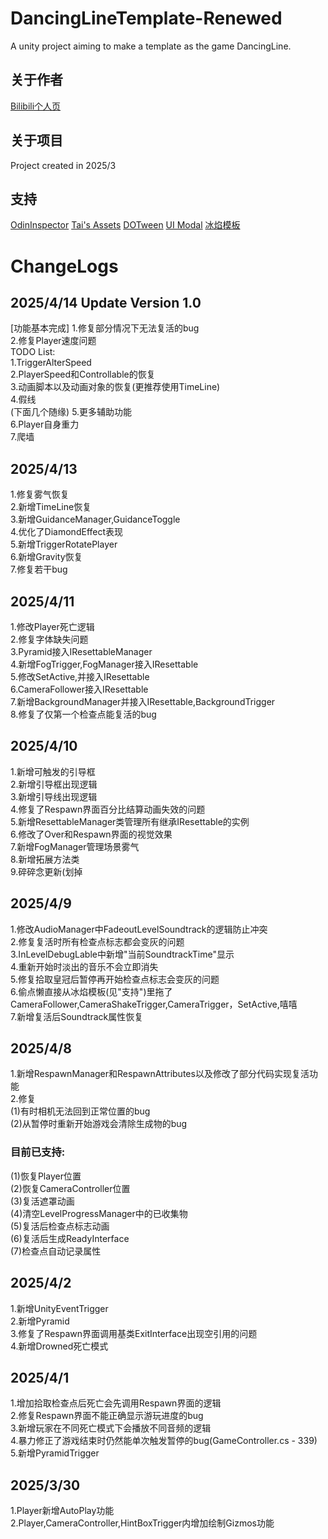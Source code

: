 # DancingLineTemplate-Renewed
A unity project aiming to make a template as the game DancingLine.

## 关于作者
[Bilibili个人页](https://space.bilibili.com/291841883?spm_id_from=333.1007.0.0)

## 关于项目
  Project created in 2025/3
## 支持
  [OdinInspector](https://odininspector.com/)
  [Tai's Assets](https://assetstore.unity.com/publishers/17505)
  [DOTween](https://dotween.demigiant.com/)
  [UI Modal](https://assetstore.unity.com/packages/tools/gui/ui-modal-175169)
  [冰焰模板](https://chinadlrs.com/app/?id=41)
  
  
<html>
  <h1>ChangeLogs</h1>
  <h2>2025/4/14 Update Version 1.0</h2>
  [功能基本完成]
  1.修复部分情况下无法复活的bug<br>
  2.修复Player速度问题<br>
  TODO List:<br>
  1.TriggerAlterSpeed<br>
  2.PlayerSpeed和Controllable的恢复<br>
  3.动画脚本以及动画对象的恢复(更推荐使用TimeLine)<br>
  4.假线<br>
  (下面几个随缘)
  5.更多辅助功能<br>
  6.Player自身重力<br>
  7.爬墙<br>
  <h2>2025/4/13</h2>
  1.修复雾气恢复<br>
  2.新增TimeLine恢复<br>
  3.新增GuidanceManager,GuidanceToggle<br>
  4.优化了DiamondEffect表现<br>
  5.新增TriggerRotatePlayer<br>
  6.新增Gravity恢复<br>
  7.修复若干bug<br>

  <h2>2025/4/11</h2>
  1.修改Player死亡逻辑<br>
  2.修复字体缺失问题<br>
  3.Pyramid接入IResettableManager<br>
  4.新增FogTrigger,FogManager接入IResettable<br>
  5.修改SetActive,并接入IResettable<br>
  6.CameraFollower接入IResettable<br>
  7.新增BackgroundManager并接入IResettable,BackgroundTrigger<br>
  8.修复了仅第一个检查点能复活的bug<br>
  <h2>2025/4/10</h2>
  1.新增可触发的引导框<br>
  2.新增引导框出现逻辑<br>
  3.新增引导线出现逻辑<br>
  4.修复了Respawn界面百分比结算动画失效的问题<br>
  5.新增ResettableManager类管理所有继承IResettable的实例<br>
  6.修改了Over和Respawn界面的视觉效果<br>
  7.新增FogManager管理场景雾气<br>
  8.新增拓展方法类<br>
  9.碎碎念更新(划掉<br>
  <h2>2025/4/9</h2>
  1.修改AudioManager中FadeoutLevelSoundtrack的逻辑防止冲突<br>
  2.修复复活时所有检查点标志都会变灰的问题<br>
  3.InLevelDebugLable中新增"当前SoundtrackTime"显示<br>
  4.重新开始时淡出的音乐不会立即消失<br>
  5.修复拾取皇冠后暂停再开始检查点标志会变灰的问题<br>
  6.偷点懒直接从冰焰模板(见"支持")里拖了CameraFollower,CameraShakeTrigger,CameraTrigger，SetActive,嘻嘻<br>
  7.新增复活后Soundtrack属性恢复<br>
  <h2>2025/4/8</h2>
  1.新增RespawnManager和RespawnAttributes以及修改了部分代码实现复活功能<br>
  2.修复<br>
  (1)有时相机无法回到正常位置的bug<br>
  (2)从暂停时重新开始游戏会清除生成物的bug
  <h3>目前已支持:</h3>
  (1)恢复Player位置<br>
  (2)恢复CameraController位置<br>
  (3)复活遮罩动画<br>
  (4)清空LevelProgressManager中的已收集物<br>
  (5)复活后检查点标志动画<br>
  (6)复活后生成ReadyInterface<br>
  (7)检查点自动记录属性<br>
  
  <h2>2025/4/2</h2>
  1.新增UnityEventTrigger<br>
  2.新增Pyramid<br>
  3.修复了Respawn界面调用基类ExitInterface出现空引用的问题<br>
  4.新增Drowned死亡模式<br>
  <h2>2025/4/1</h2>
  1.增加拾取检查点后死亡会先调用Respawn界面的逻辑<br>
  2.修复Respawn界面不能正确显示游玩进度的bug<br>
  3.新增玩家在不同死亡模式下会播放不同音频的逻辑<br>
  4.暴力修正了游戏结束时仍然能单次触发暂停的bug(GameController.cs - 339)<br>
  5.新增PyramidTrigger<br>
  <h2>2025/3/30</h2>
 1.Player新增AutoPlay功能<br>
 2.Player,CameraController,HintBoxTrigger内增加绘制Gizmos功能
</html>
